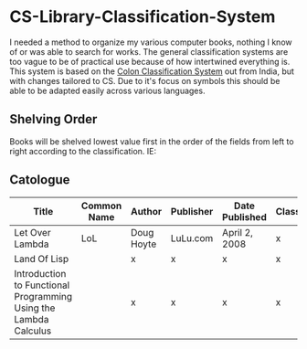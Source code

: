 # CS-Library-Classification-System

I needed a method to organize my various computer books, nothing I know of or was able to search for works. The general classification systems are too vague to be of practical use because of how intertwined everything is.
This system is based on the [Colon Classification System](https://en.wikipedia.org/wiki/Colon_classification) out from India, but with changes tailored to CS. Due to it's focus on symbols this should be able to be adapted
easily across various languages.

## Shelving Order

Books will be shelved lowest value first in the order of the fields from left to right according to the classification.
IE:

## Catologue

| Title           | Common Name | Author     | Publisher | Date Published | Classification |MLA Citation|
| ----------------| ----------- |------------|-----------|----------------|--------------- |------------|
| Let Over Lambda | LoL | Doug Hoyte | LuLu.com  | April 2, 2008  | x              ||
| Land Of Lisp |  | x | x | x | x ||
| Introduction to Functional Programming Using the Lambda Calculus || x | x | x | x ||

